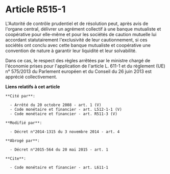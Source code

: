 # Article R515-1

L'Autorité de contrôle prudentiel et de résolution peut, après avis de l'organe central, délivrer un agrément collectif à une
banque mutualiste et coopérative pour elle-même et pour les sociétés de caution mutuelle lui accordant statutairement
l'exclusivité de leur cautionnement, si ces sociétés ont conclu avec cette banque mutualiste et coopérative une convention de
nature à garantir leur liquidité et leur solvabilité. 

Dans ce cas, le respect des règles arrêtées par le ministre chargé de l'économie prises pour l'application de l'article L.
611-1 et du règlement (UE) n° 575/2013 du Parlement européen et du Conseil du 26 juin 2013 est apprécié collectivement.

**Liens relatifs à cet article**

	**Cité par**:

	  - Arrêté du 20 octobre 2008 - art. 1 (V)
	  - Code monétaire et financier - art. L512-1-1 (V)
	  - Code monétaire et financier - art. R511-3 (V)

	**Modifié par**:

	  - Décret n°2014-1315 du 3 novembre 2014 - art. 4

	**Abrogé par**:

	  - Décret n°2015-564 du 20 mai 2015 - art. 1

	**Cite**:

	  - Code monétaire et financier - art. L611-1
